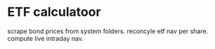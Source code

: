 # ETF calculatoor

scrape bond prices from system folders.
reconcyle etf nav per share.
compute live intraday nav.

